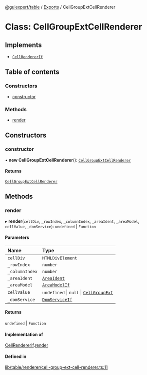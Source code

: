 [@guiexpert/table](../README.md) / [Exports](../modules.md) / CellGroupExtCellRenderer

# Class: CellGroupExtCellRenderer

## Implements

- [`CellRendererIf`](../interfaces/CellRendererIf.md)

## Table of contents

### Constructors

- [constructor](CellGroupExtCellRenderer.md#constructor)

### Methods

- [render](CellGroupExtCellRenderer.md#render)

## Constructors

### constructor

• **new CellGroupExtCellRenderer**(): [`CellGroupExtCellRenderer`](CellGroupExtCellRenderer.md)

#### Returns

[`CellGroupExtCellRenderer`](CellGroupExtCellRenderer.md)

## Methods

### render

▸ **render**(`cellDiv`, `_rowIndex`, `_columnIndex`, `_areaIdent`, `_areaModel`, `cellValue`, `_domService`): `undefined` \| `Function`

#### Parameters

| Name | Type |
| :------ | :------ |
| `cellDiv` | `HTMLDivElement` |
| `_rowIndex` | `number` |
| `_columnIndex` | `number` |
| `_areaIdent` | [`AreaIdent`](../modules.md#areaident) |
| `_areaModel` | [`AreaModelIf`](../interfaces/AreaModelIf.md) |
| `cellValue` | `undefined` \| ``null`` \| [`CellGroupExt`](CellGroupExt.md) |
| `_domService` | [`DomServiceIf`](../interfaces/DomServiceIf.md) |

#### Returns

`undefined` \| `Function`

#### Implementation of

[CellRendererIf](../interfaces/CellRendererIf.md).[render](../interfaces/CellRendererIf.md#render)

#### Defined in

[lib/table/renderer/cell-group-ext-cell-renderer.ts:11](https://github.com/guiexperttable/ge-table/blob/65066c0/libs/table/src/lib/table/renderer/cell-group-ext-cell-renderer.ts#L11)
